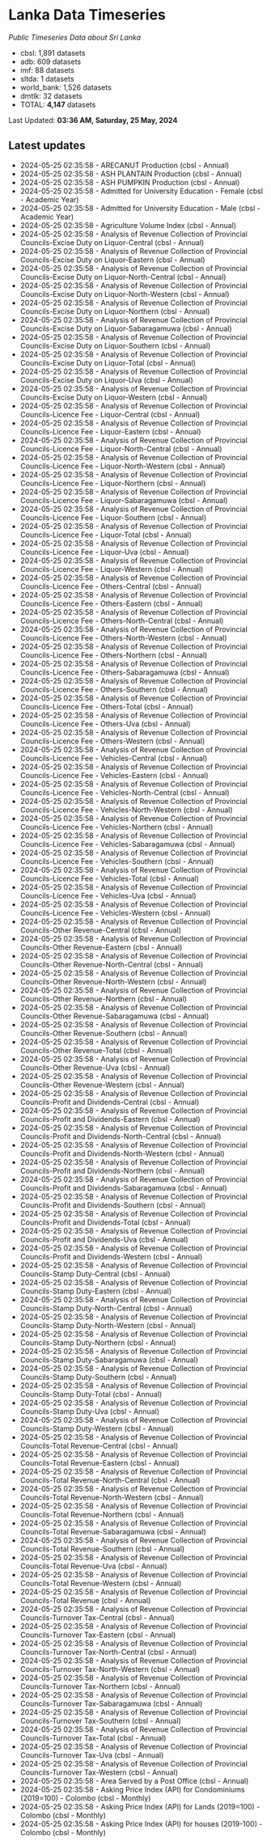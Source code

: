 # Lanka Data Timeseries
*Public Timeseries Data about Sri Lanka*

* cbsl: 1,891 datasets
* adb: 609 datasets
* imf: 88 datasets
* sltda: 1 datasets
* world_bank: 1,526 datasets
* dmtlk: 32 datasets
* TOTAL: **4,147** datasets

Last Updated: **03:36 AM, Saturday, 25 May, 2024**

## Latest updates

* 2024-05-25 02:35:58 - ARECANUT Production (cbsl - Annual)
* 2024-05-25 02:35:58 - ASH PLANTAIN Production (cbsl - Annual)
* 2024-05-25 02:35:58 - ASH PUMPKIN Production (cbsl - Annual)
* 2024-05-25 02:35:58 - Admitted for University Education - Female (cbsl - Academic Year)
* 2024-05-25 02:35:58 - Admitted for University Education - Male (cbsl - Academic Year)
* 2024-05-25 02:35:58 - Agriculture Volume Index (cbsl - Annual)
* 2024-05-25 02:35:58 - Analysis of Revenue Collection of Provincial Councils-Excise Duty on Liquor-Central (cbsl - Annual)
* 2024-05-25 02:35:58 - Analysis of Revenue Collection of Provincial Councils-Excise Duty on Liquor-Eastern (cbsl - Annual)
* 2024-05-25 02:35:58 - Analysis of Revenue Collection of Provincial Councils-Excise Duty on Liquor-North-Central (cbsl - Annual)
* 2024-05-25 02:35:58 - Analysis of Revenue Collection of Provincial Councils-Excise Duty on Liquor-North-Western (cbsl - Annual)
* 2024-05-25 02:35:58 - Analysis of Revenue Collection of Provincial Councils-Excise Duty on Liquor-Northern (cbsl - Annual)
* 2024-05-25 02:35:58 - Analysis of Revenue Collection of Provincial Councils-Excise Duty on Liquor-Sabaragamuwa (cbsl - Annual)
* 2024-05-25 02:35:58 - Analysis of Revenue Collection of Provincial Councils-Excise Duty on Liquor-Southern (cbsl - Annual)
* 2024-05-25 02:35:58 - Analysis of Revenue Collection of Provincial Councils-Excise Duty on Liquor-Total (cbsl - Annual)
* 2024-05-25 02:35:58 - Analysis of Revenue Collection of Provincial Councils-Excise Duty on Liquor-Uva (cbsl - Annual)
* 2024-05-25 02:35:58 - Analysis of Revenue Collection of Provincial Councils-Excise Duty on Liquor-Western (cbsl - Annual)
* 2024-05-25 02:35:58 - Analysis of Revenue Collection of Provincial Councils-Licence Fee - Liquor-Central (cbsl - Annual)
* 2024-05-25 02:35:58 - Analysis of Revenue Collection of Provincial Councils-Licence Fee - Liquor-Eastern (cbsl - Annual)
* 2024-05-25 02:35:58 - Analysis of Revenue Collection of Provincial Councils-Licence Fee - Liquor-North-Central (cbsl - Annual)
* 2024-05-25 02:35:58 - Analysis of Revenue Collection of Provincial Councils-Licence Fee - Liquor-North-Western (cbsl - Annual)
* 2024-05-25 02:35:58 - Analysis of Revenue Collection of Provincial Councils-Licence Fee - Liquor-Northern (cbsl - Annual)
* 2024-05-25 02:35:58 - Analysis of Revenue Collection of Provincial Councils-Licence Fee - Liquor-Sabaragamuwa (cbsl - Annual)
* 2024-05-25 02:35:58 - Analysis of Revenue Collection of Provincial Councils-Licence Fee - Liquor-Southern (cbsl - Annual)
* 2024-05-25 02:35:58 - Analysis of Revenue Collection of Provincial Councils-Licence Fee - Liquor-Total (cbsl - Annual)
* 2024-05-25 02:35:58 - Analysis of Revenue Collection of Provincial Councils-Licence Fee - Liquor-Uva (cbsl - Annual)
* 2024-05-25 02:35:58 - Analysis of Revenue Collection of Provincial Councils-Licence Fee - Liquor-Western (cbsl - Annual)
* 2024-05-25 02:35:58 - Analysis of Revenue Collection of Provincial Councils-Licence Fee - Others-Central (cbsl - Annual)
* 2024-05-25 02:35:58 - Analysis of Revenue Collection of Provincial Councils-Licence Fee - Others-Eastern (cbsl - Annual)
* 2024-05-25 02:35:58 - Analysis of Revenue Collection of Provincial Councils-Licence Fee - Others-North-Central (cbsl - Annual)
* 2024-05-25 02:35:58 - Analysis of Revenue Collection of Provincial Councils-Licence Fee - Others-North-Western (cbsl - Annual)
* 2024-05-25 02:35:58 - Analysis of Revenue Collection of Provincial Councils-Licence Fee - Others-Northern (cbsl - Annual)
* 2024-05-25 02:35:58 - Analysis of Revenue Collection of Provincial Councils-Licence Fee - Others-Sabaragamuwa (cbsl - Annual)
* 2024-05-25 02:35:58 - Analysis of Revenue Collection of Provincial Councils-Licence Fee - Others-Southern (cbsl - Annual)
* 2024-05-25 02:35:58 - Analysis of Revenue Collection of Provincial Councils-Licence Fee - Others-Total (cbsl - Annual)
* 2024-05-25 02:35:58 - Analysis of Revenue Collection of Provincial Councils-Licence Fee - Others-Uva (cbsl - Annual)
* 2024-05-25 02:35:58 - Analysis of Revenue Collection of Provincial Councils-Licence Fee - Others-Western (cbsl - Annual)
* 2024-05-25 02:35:58 - Analysis of Revenue Collection of Provincial Councils-Licence Fee - Vehicles-Central (cbsl - Annual)
* 2024-05-25 02:35:58 - Analysis of Revenue Collection of Provincial Councils-Licence Fee - Vehicles-Eastern (cbsl - Annual)
* 2024-05-25 02:35:58 - Analysis of Revenue Collection of Provincial Councils-Licence Fee - Vehicles-North-Central (cbsl - Annual)
* 2024-05-25 02:35:58 - Analysis of Revenue Collection of Provincial Councils-Licence Fee - Vehicles-North-Western (cbsl - Annual)
* 2024-05-25 02:35:58 - Analysis of Revenue Collection of Provincial Councils-Licence Fee - Vehicles-Northern (cbsl - Annual)
* 2024-05-25 02:35:58 - Analysis of Revenue Collection of Provincial Councils-Licence Fee - Vehicles-Sabaragamuwa (cbsl - Annual)
* 2024-05-25 02:35:58 - Analysis of Revenue Collection of Provincial Councils-Licence Fee - Vehicles-Southern (cbsl - Annual)
* 2024-05-25 02:35:58 - Analysis of Revenue Collection of Provincial Councils-Licence Fee - Vehicles-Total (cbsl - Annual)
* 2024-05-25 02:35:58 - Analysis of Revenue Collection of Provincial Councils-Licence Fee - Vehicles-Uva (cbsl - Annual)
* 2024-05-25 02:35:58 - Analysis of Revenue Collection of Provincial Councils-Licence Fee - Vehicles-Western (cbsl - Annual)
* 2024-05-25 02:35:58 - Analysis of Revenue Collection of Provincial Councils-Other Revenue-Central (cbsl - Annual)
* 2024-05-25 02:35:58 - Analysis of Revenue Collection of Provincial Councils-Other Revenue-Eastern (cbsl - Annual)
* 2024-05-25 02:35:58 - Analysis of Revenue Collection of Provincial Councils-Other Revenue-North-Central (cbsl - Annual)
* 2024-05-25 02:35:58 - Analysis of Revenue Collection of Provincial Councils-Other Revenue-North-Western (cbsl - Annual)
* 2024-05-25 02:35:58 - Analysis of Revenue Collection of Provincial Councils-Other Revenue-Northern (cbsl - Annual)
* 2024-05-25 02:35:58 - Analysis of Revenue Collection of Provincial Councils-Other Revenue-Sabaragamuwa (cbsl - Annual)
* 2024-05-25 02:35:58 - Analysis of Revenue Collection of Provincial Councils-Other Revenue-Southern (cbsl - Annual)
* 2024-05-25 02:35:58 - Analysis of Revenue Collection of Provincial Councils-Other Revenue-Total (cbsl - Annual)
* 2024-05-25 02:35:58 - Analysis of Revenue Collection of Provincial Councils-Other Revenue-Uva (cbsl - Annual)
* 2024-05-25 02:35:58 - Analysis of Revenue Collection of Provincial Councils-Other Revenue-Western (cbsl - Annual)
* 2024-05-25 02:35:58 - Analysis of Revenue Collection of Provincial Councils-Profit and Dividends-Central (cbsl - Annual)
* 2024-05-25 02:35:58 - Analysis of Revenue Collection of Provincial Councils-Profit and Dividends-Eastern (cbsl - Annual)
* 2024-05-25 02:35:58 - Analysis of Revenue Collection of Provincial Councils-Profit and Dividends-North-Central (cbsl - Annual)
* 2024-05-25 02:35:58 - Analysis of Revenue Collection of Provincial Councils-Profit and Dividends-North-Western (cbsl - Annual)
* 2024-05-25 02:35:58 - Analysis of Revenue Collection of Provincial Councils-Profit and Dividends-Northern (cbsl - Annual)
* 2024-05-25 02:35:58 - Analysis of Revenue Collection of Provincial Councils-Profit and Dividends-Sabaragamuwa (cbsl - Annual)
* 2024-05-25 02:35:58 - Analysis of Revenue Collection of Provincial Councils-Profit and Dividends-Southern (cbsl - Annual)
* 2024-05-25 02:35:58 - Analysis of Revenue Collection of Provincial Councils-Profit and Dividends-Total (cbsl - Annual)
* 2024-05-25 02:35:58 - Analysis of Revenue Collection of Provincial Councils-Profit and Dividends-Uva (cbsl - Annual)
* 2024-05-25 02:35:58 - Analysis of Revenue Collection of Provincial Councils-Profit and Dividends-Western (cbsl - Annual)
* 2024-05-25 02:35:58 - Analysis of Revenue Collection of Provincial Councils-Stamp Duty-Central (cbsl - Annual)
* 2024-05-25 02:35:58 - Analysis of Revenue Collection of Provincial Councils-Stamp Duty-Eastern (cbsl - Annual)
* 2024-05-25 02:35:58 - Analysis of Revenue Collection of Provincial Councils-Stamp Duty-North-Central (cbsl - Annual)
* 2024-05-25 02:35:58 - Analysis of Revenue Collection of Provincial Councils-Stamp Duty-North-Western (cbsl - Annual)
* 2024-05-25 02:35:58 - Analysis of Revenue Collection of Provincial Councils-Stamp Duty-Northern (cbsl - Annual)
* 2024-05-25 02:35:58 - Analysis of Revenue Collection of Provincial Councils-Stamp Duty-Sabaragamuwa (cbsl - Annual)
* 2024-05-25 02:35:58 - Analysis of Revenue Collection of Provincial Councils-Stamp Duty-Southern (cbsl - Annual)
* 2024-05-25 02:35:58 - Analysis of Revenue Collection of Provincial Councils-Stamp Duty-Total (cbsl - Annual)
* 2024-05-25 02:35:58 - Analysis of Revenue Collection of Provincial Councils-Stamp Duty-Uva (cbsl - Annual)
* 2024-05-25 02:35:58 - Analysis of Revenue Collection of Provincial Councils-Stamp Duty-Western (cbsl - Annual)
* 2024-05-25 02:35:58 - Analysis of Revenue Collection of Provincial Councils-Total Revenue-Central (cbsl - Annual)
* 2024-05-25 02:35:58 - Analysis of Revenue Collection of Provincial Councils-Total Revenue-Eastern (cbsl - Annual)
* 2024-05-25 02:35:58 - Analysis of Revenue Collection of Provincial Councils-Total Revenue-North-Central (cbsl - Annual)
* 2024-05-25 02:35:58 - Analysis of Revenue Collection of Provincial Councils-Total Revenue-North-Western (cbsl - Annual)
* 2024-05-25 02:35:58 - Analysis of Revenue Collection of Provincial Councils-Total Revenue-Northern (cbsl - Annual)
* 2024-05-25 02:35:58 - Analysis of Revenue Collection of Provincial Councils-Total Revenue-Sabaragamuwa (cbsl - Annual)
* 2024-05-25 02:35:58 - Analysis of Revenue Collection of Provincial Councils-Total Revenue-Southern (cbsl - Annual)
* 2024-05-25 02:35:58 - Analysis of Revenue Collection of Provincial Councils-Total Revenue-Uva (cbsl - Annual)
* 2024-05-25 02:35:58 - Analysis of Revenue Collection of Provincial Councils-Total Revenue-Western (cbsl - Annual)
* 2024-05-25 02:35:58 - Analysis of Revenue Collection of Provincial Councils-Total Revenue (cbsl - Annual)
* 2024-05-25 02:35:58 - Analysis of Revenue Collection of Provincial Councils-Turnover Tax-Central (cbsl - Annual)
* 2024-05-25 02:35:58 - Analysis of Revenue Collection of Provincial Councils-Turnover Tax-Eastern (cbsl - Annual)
* 2024-05-25 02:35:58 - Analysis of Revenue Collection of Provincial Councils-Turnover Tax-North-Central (cbsl - Annual)
* 2024-05-25 02:35:58 - Analysis of Revenue Collection of Provincial Councils-Turnover Tax-North-Western (cbsl - Annual)
* 2024-05-25 02:35:58 - Analysis of Revenue Collection of Provincial Councils-Turnover Tax-Northern (cbsl - Annual)
* 2024-05-25 02:35:58 - Analysis of Revenue Collection of Provincial Councils-Turnover Tax-Sabaragamuwa (cbsl - Annual)
* 2024-05-25 02:35:58 - Analysis of Revenue Collection of Provincial Councils-Turnover Tax-Southern (cbsl - Annual)
* 2024-05-25 02:35:58 - Analysis of Revenue Collection of Provincial Councils-Turnover Tax-Total (cbsl - Annual)
* 2024-05-25 02:35:58 - Analysis of Revenue Collection of Provincial Councils-Turnover Tax-Uva (cbsl - Annual)
* 2024-05-25 02:35:58 - Analysis of Revenue Collection of Provincial Councils-Turnover Tax-Western (cbsl - Annual)
* 2024-05-25 02:35:58 - Area Served by a Post Office (cbsl - Annual)
* 2024-05-25 02:35:58 - Asking Price Index (API) for Condominiums (2019=100) - Colombo (cbsl - Monthly)
* 2024-05-25 02:35:58 - Asking Price Index (API) for Lands (2019=100) - Colombo (cbsl - Monthly)
* 2024-05-25 02:35:58 - Asking Price Index (API) for houses (2019-100) - Colombo (cbsl - Monthly)